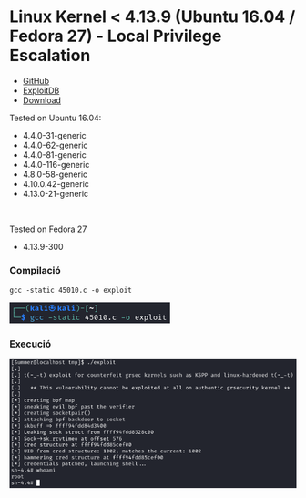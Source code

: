 # Linux Kernel < 4.13.9 (Ubuntu 16.04 / Fedora 27) - Local Privilege Escalation

- [GitHub](https://github.com/brl/grlh/tree/master)
- [ExploitDB](https://www.exploit-db.com/exploits/45010)
- [Download](./exploit/45010.c)

Tested on Ubuntu 16.04:

* 4.4.0-31-generic
* 4.4.0-62-generic
* 4.4.0-81-generic
* 4.4.0-116-generic
* 4.8.0-58-generic
* 4.10.0.42-generic
* 4.13.0-21-generic

<br>

Tested on Fedora 27

* 4.13.9-300

### Compilació

```
gcc -static 45010.c -o exploit
```

![](./img/compilacio.png)

### Execució

![](./img/execucio.png)